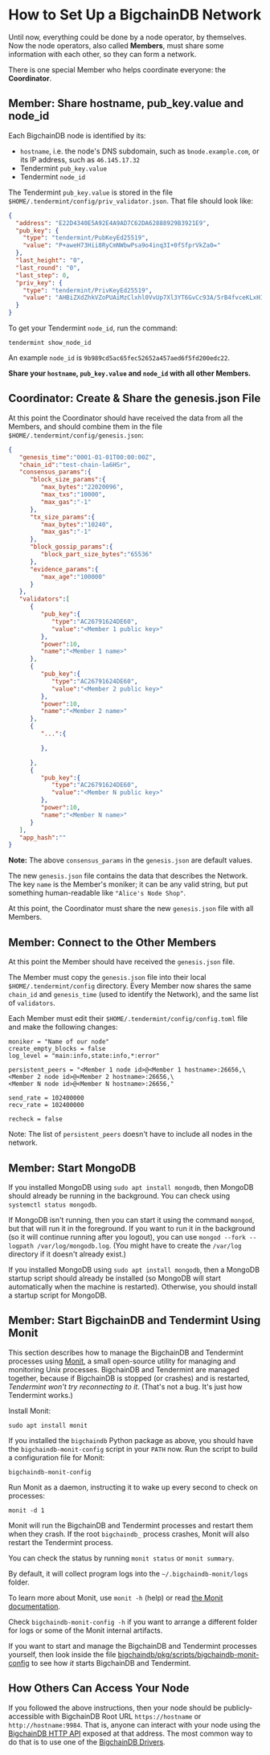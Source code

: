 <!---
Copyright BigchainDB GmbH and BigchainDB contributors
SPDX-License-Identifier: (Apache-2.0 AND CC-BY-4.0)
Code is Apache-2.0 and docs are CC-BY-4.0
--->

# How to Set Up a BigchainDB Network

Until now, everything could be done by a node operator, by themselves.
Now the node operators, also called **Members**, must share some information
with each other, so they can form a network.

There is one special Member who helps coordinate everyone: the **Coordinator**.

## Member: Share hostname, pub_key.value and node_id

Each BigchainDB node is identified by its:

* `hostname`, i.e. the node's DNS subdomain, such as `bnode.example.com`, or its IP address, such as `46.145.17.32`
* Tendermint `pub_key.value`
* Tendermint `node_id`

The Tendermint `pub_key.value` is stored
in the file `$HOME/.tendermint/config/priv_validator.json`.
That file should look like:

```json
{
  "address": "E22D4340E5A92E4A9AD7C62DA62888929B3921E9",
  "pub_key": {
    "type": "tendermint/PubKeyEd25519",
    "value": "P+aweH73Hii8RyCmNWbwPsa9o4inq3I+0fSfprVkZa0="
  },
  "last_height": "0",
  "last_round": "0",
  "last_step": 0,
  "priv_key": {
    "type": "tendermint/PrivKeyEd25519",
    "value": "AHBiZXdZhkVZoPUAiMzClxhl0VvUp7Xl3YT6GvCc93A/5rB4fvceKLxHIKY1ZvA+xr2jiKercj7R9J+mtWRlrQ=="
  }
}
```

To get your Tendermint `node_id`, run the command:

```
tendermint show_node_id
```

An example `node_id` is `9b989cd5ac65fec52652a457aed6f5fd200edc22`.

**Share your `hostname`, `pub_key.value` and `node_id` with all other Members.**

## Coordinator: Create & Share the genesis.json File

At this point the Coordinator should have received the data
from all the Members, and should combine them in the file
`$HOME/.tendermint/config/genesis.json`:

```json
{
   "genesis_time":"0001-01-01T00:00:00Z",
   "chain_id":"test-chain-la6HSr",
   "consensus_params":{
      "block_size_params":{
         "max_bytes":"22020096",
         "max_txs":"10000",
         "max_gas":"-1"
      },
      "tx_size_params":{
         "max_bytes":"10240",
         "max_gas":"-1"
      },
      "block_gossip_params":{
         "block_part_size_bytes":"65536"
      },
      "evidence_params":{
         "max_age":"100000"
      }
   },
   "validators":[
      {
         "pub_key":{
            "type":"AC26791624DE60",
            "value":"<Member 1 public key>"
         },
         "power":10,
         "name":"<Member 1 name>"
      },
      {
         "pub_key":{
            "type":"AC26791624DE60",
            "value":"<Member 2 public key>"
         },
         "power":10,
         "name":"<Member 2 name>"
      },
      {
         "...":{

         },

      },
      {
         "pub_key":{
            "type":"AC26791624DE60",
            "value":"<Member N public key>"
         },
         "power":10,
         "name":"<Member N name>"
      }
   ],
   "app_hash":""
}
```

**Note:** The above `consensus_params` in the `genesis.json`
are default values.

The new `genesis.json` file contains the data that describes the Network.
The key `name` is the Member's moniker; it can be any valid string,
but put something human-readable like `"Alice's Node Shop"`.

At this point, the Coordinator must share the new `genesis.json` file with all Members.

## Member: Connect to the Other Members

At this point the Member should have received the `genesis.json` file.

The Member must copy the `genesis.json` file
into their local `$HOME/.tendermint/config` directory.
Every Member now shares the same `chain_id` and `genesis_time` (used to identify the Network),
and the same list of `validators`.

Each Member must edit their `$HOME/.tendermint/config/config.toml` file
and make the following changes:

```
moniker = "Name of our node"
create_empty_blocks = false
log_level = "main:info,state:info,*:error"

persistent_peers = "<Member 1 node id>@<Member 1 hostname>:26656,\
<Member 2 node id>@<Member 2 hostname>:26656,\
<Member N node id>@<Member N hostname>:26656,"

send_rate = 102400000
recv_rate = 102400000

recheck = false
```

Note: The list of `persistent_peers` doesn't have to include all nodes
in the network.

## Member: Start MongoDB

If you installed MongoDB using `sudo apt install mongodb`, then MongoDB should already be running in the background. You can check using `systemctl status mongodb`.

If MongoDB isn't running, then you can start it using the command `mongod`, but that will run it in the foreground. If you want to run it in the background (so it will continue running after you logout), you can use `mongod --fork --logpath /var/log/mongodb.log`. (You might have to create the `/var/log` directory if it doesn't already exist.)

If you installed MongoDB using `sudo apt install mongodb`, then a MongoDB startup script should already be installed (so MongoDB will start automatically when the machine is restarted). Otherwise, you should install a startup script for MongoDB.

## Member: Start BigchainDB and Tendermint Using Monit

This section describes how to manage the BigchainDB and Tendermint processes using [Monit][monit], a small open-source utility for managing and monitoring Unix processes. BigchainDB and Tendermint are managed together, because if BigchainDB is stopped (or crashes) and is restarted, *Tendermint won't try reconnecting to it*. (That's not a bug. It's just how Tendermint works.)

Install Monit:

```
sudo apt install monit
```

If you installed the `bigchaindb` Python package as above, you should have the `bigchaindb-monit-config` script in your `PATH` now. Run the script to build a configuration file for Monit:

```
bigchaindb-monit-config
```

Run Monit as a daemon, instructing it to wake up every second to check on processes:

```
monit -d 1
```

Monit will run the BigchainDB and Tendermint processes and restart them when they crash. If the root `bigchaindb_` process crashes, Monit will also restart the Tendermint process.

You can check the status by running `monit status` or `monit summary`.

By default, it will collect program logs into the `~/.bigchaindb-monit/logs` folder.

To learn more about Monit, use `monit -h` (help) or read [the Monit documentation][monit-manual].

Check `bigchaindb-monit-config -h` if you want to arrange a different folder for logs or some of the Monit internal artifacts.

If you want to start and manage the BigchainDB and Tendermint processes yourself, then look inside the file [bigchaindb/pkg/scripts/bigchaindb-monit-config](https://github.com/bigchaindb/bigchaindb/blob/master/pkg/scripts/bigchaindb-monit-config) to see how *it* starts BigchainDB and Tendermint.

## How Others Can Access Your Node

If you followed the above instructions, then your node should be publicly-accessible with BigchainDB Root URL `https://hostname` or `http://hostname:9984`. That is, anyone can interact with your node using the [BigchainDB HTTP API](http-client-server-api.html) exposed at that address. The most common way to do that is to use one of the [BigchainDB Drivers](./drivers-clients/index.html).

[bdb:software]: https://github.com/bigchaindb/bigchaindb/
[bdb:pypi]: https://pypi.org/project/BigchainDB/#history
[tendermint:releases]: https://github.com/tendermint/tendermint/releases
[monit]: https://www.mmonit.com/monit
[monit-manual]: https://mmonit.com/monit/documentation/monit.html

